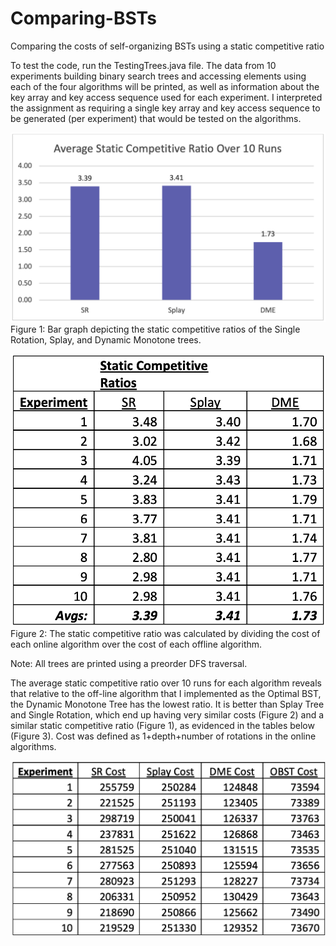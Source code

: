 # Comparing-BSTs
Comparing the costs of self-organizing BSTs using a static competitive ratio

To test the code, run the TestingTrees.java file. The data from 10 experiments building binary search trees and accessing elements using each of the four algorithms will be printed, as well as information about the key array and key access sequence used for each experiment. I interpreted the assignment as requiring a single key array and key access sequence to be generated (per experiment) that would be tested on the algorithms.

![Figure 1](https://github.com/sarukalva/Comparing-BSTs/blob/master/Figure%201.png)
Figure 1: Bar graph depicting the static competitive ratios of the Single Rotation, Splay, and Dynamic Monotone trees.

![Figure 2](https://github.com/sarukalva/Comparing-BSTs/blob/master/Figure%202.png)
Figure 2: The static competitive ratio was calculated by dividing the cost of each online algorithm over the cost of each offline algorithm.

Note: All trees are printed using a preorder DFS traversal.

The average static competitive ratio over 10 runs for each algorithm reveals that relative to the off-line algorithm that I implemented as the Optimal BST, the Dynamic Monotone Tree has the lowest ratio. It is better than Splay Tree and Single Rotation, which end up having very similar costs (Figure 2) and a similar static competitive ratio (Figure 1), as evidenced in the tables below (Figure 3). Cost was defined as 1+depth+number of rotations in the online algorithms. 

![Figure 3: Table of the cost of the key access sequence for each tree.](https://github.com/sarukalva/Comparing-BSTs/blob/master/Figure%203.png)
